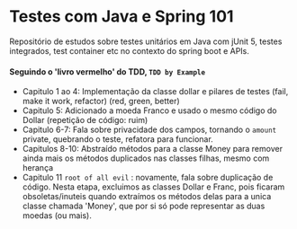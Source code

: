﻿# Testes com Java e Spring 101



Repositório de estudos sobre testes unitários em Java com jUnit 5, testes integrados, test container etc no contexto do spring boot e APIs. 
#### Seguindo o 'livro vermelho' do TDD, `TDD by Example` 

- Capitulo 1 ao 4: Implementação da classe dollar e pilares de testes (fail, make it work, refactor) (red, green, better)
- Capitulo 5: Adicionado a moeda Franco e usado o mesmo código do Dollar (repetição de código: ruim)
- Capitulo 6-7: Fala sobre privacidade dos campos, tornando o `amount` private, quebrando o teste, refatora para funcionar. 
- Capitulos 8-10: Abstraído métodos para a classe Money para remover ainda mais os métodos duplicados nas classes filhas, mesmo com herança
- Capitulo 11 `root of all evil` : novamente, fala sobre duplicação de código. Nesta etapa, excluimos as classes Dollar e Franc, pois ficaram obsoletas/inuteis quando extraímos os métodos delas para a unica classe chamada 'Money', que por si só pode representar as duas moedas (ou mais).

